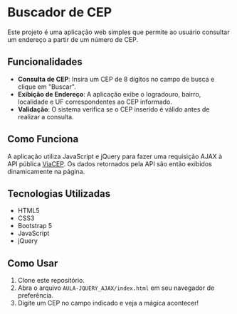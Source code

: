 # Buscador de CEP

Este projeto é uma aplicação web simples que permite ao usuário consultar um endereço a partir de um número de CEP.

## Funcionalidades

-   **Consulta de CEP**: Insira um CEP de 8 dígitos no campo de busca e clique em "Buscar".
-   **Exibição de Endereço**: A aplicação exibe o logradouro, bairro, localidade e UF correspondentes ao CEP informado.
-   **Validação**: O sistema verifica se o CEP inserido é válido antes de realizar a consulta.

## Como Funciona

A aplicação utiliza JavaScript e jQuery para fazer uma requisição AJAX à API pública [ViaCEP](https://viacep.com.br/). Os dados retornados pela API são então exibidos dinamicamente na página.

## Tecnologias Utilizadas

-   HTML5
-   CSS3
-   Bootstrap 5
-   JavaScript
-   jQuery

## Como Usar

1.  Clone este repositório.
2.  Abra o arquivo `AULA-JQUERY_AJAX/index.html` em seu navegador de preferência.
3.  Digite um CEP no campo indicado e veja a mágica acontecer!
